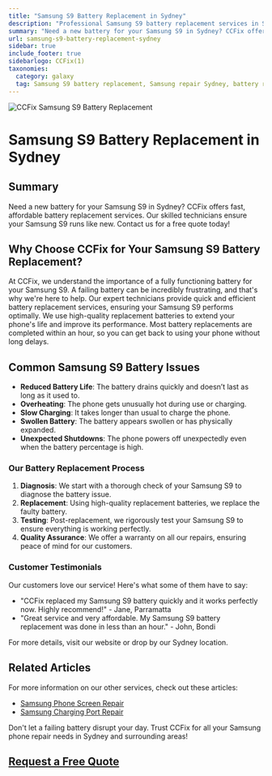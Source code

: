 ```yaml
---
title: "Samsung S9 Battery Replacement in Sydney"
description: "Professional Samsung S9 battery replacement services in Sydney. Get your Samsung S9 battery replaced quickly and efficiently by CCFix's expert technicians. Contact us for a free quote today!"
summary: "Need a new battery for your Samsung S9 in Sydney? CCFix offers fast, affordable battery replacement services. Our skilled technicians ensure your Samsung S9 runs like new. Contact us for a free quote today!"
url: samsung-s9-battery-replacement-sydney
sidebar: true
include_footer: true
sidebarlogo: CCFix(1)
taxonomies:
  category: galaxy
  tag: Samsung S9 battery replacement, Samsung repair Sydney, battery replacement Sydney
---
```


![CCFix Samsung S9 Battery Replacement](/images/samsung-s9-battery-replacement.webp "Get your Samsung S9 battery replaced at CCFix in Sydney. High-quality service at affordable prices. Samsung S9 Battery Replacement")

# Samsung S9 Battery Replacement in Sydney

## Summary
Need a new battery for your Samsung S9 in Sydney? CCFix offers fast, affordable battery replacement services. Our skilled technicians ensure your Samsung S9 runs like new. Contact us for a free quote today!

## Why Choose CCFix for Your Samsung S9 Battery Replacement?

At CCFix, we understand the importance of a fully functioning battery for your Samsung S9. A failing battery can be incredibly frustrating, and that's why we're here to help. Our expert technicians provide quick and efficient battery replacement services, ensuring your Samsung S9 performs optimally. We use high-quality replacement batteries to extend your phone's life and improve its performance. Most battery replacements are completed within an hour, so you can get back to using your phone without long delays.

## Common Samsung S9 Battery Issues

- **Reduced Battery Life**: The battery drains quickly and doesn’t last as long as it used to.
- **Overheating**: The phone gets unusually hot during use or charging.
- **Slow Charging**: It takes longer than usual to charge the phone.
- **Swollen Battery**: The battery appears swollen or has physically expanded.
- **Unexpected Shutdowns**: The phone powers off unexpectedly even when the battery percentage is high.

### Our Battery Replacement Process

1. **Diagnosis**: We start with a thorough check of your Samsung S9 to diagnose the battery issue.
2. **Replacement**: Using high-quality replacement batteries, we replace the faulty battery.
3. **Testing**: Post-replacement, we rigorously test your Samsung S9 to ensure everything is working perfectly.
4. **Quality Assurance**: We offer a warranty on all our repairs, ensuring peace of mind for our customers.

### Customer Testimonials

Our customers love our service! Here's what some of them have to say:

- "CCFix replaced my Samsung S9 battery quickly and it works perfectly now. Highly recommend!" - Jane, Parramatta
- "Great service and very affordable. My Samsung S9 battery replacement was done in less than an hour." - John, Bondi


For more details, visit our website or drop by our Sydney location.

## Related Articles

For more information on our other services, check out these articles:

- [Samsung Phone Screen Repair](https://ccfix.com.au/samsung-phone-screen-repair/)
- [Samsung Charging Port Repair](https://ccfix.com.au/samsung-camera-repair/)

Don't let a failing battery disrupt your day. Trust CCFix for all your Samsung phone repair needs in Sydney and surrounding areas!

## [Request a Free Quote](https://form.jotform.com/241402975332857)
